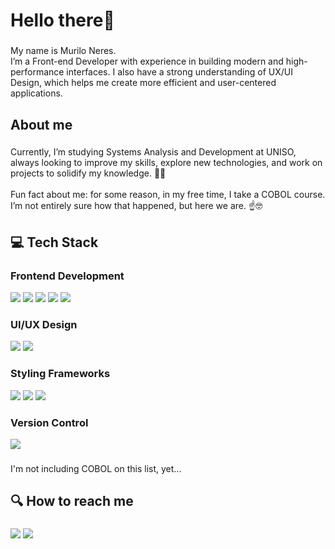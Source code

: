 <h1 align="left">Hello there👋</h1>

###

<p align="left">My name is Murilo Neres.<br>I’m a Front-end Developer with experience in building modern and high-performance interfaces. I also have a strong understanding of UX/UI Design, which helps me create more efficient and user-centered applications.</p>

###

<h2 align="left">About me</h2>

###

<p align="left">Currently, I’m studying Systems Analysis and Development at UNISO, always looking to improve my skills, explore new technologies, and work on projects to solidify my knowledge. 🚀🚀<br><br>Fun fact about me: for some reason, in my free time, I take a COBOL course. I’m not entirely sure how that happened, but here we are. ☝️🤓</p>

###

<h2 align="left">💻 Tech Stack</h2>

###

<h3 align="left">Frontend Development</h3>
<div class="flex">
  <img src="https://img.shields.io/badge/react-%2320232a.svg?style=for-the-badge&logo=react&logoColor=%2361DAFB" target="_blank">
  <img src="https://img.shields.io/badge/javascript-%23323330.svg?style=for-the-badge&logo=javascript&logoColor=%23F7DF1E" target="_blank">
  <img src="https://img.shields.io/badge/typescript-%23007ACC.svg?style=for-the-badge&logo=typescript&logoColor=white" target="_blank">
  <img src="https://img.shields.io/badge/html5-%23E34F26.svg?style=for-the-badge&logo=html5&logoColor=white" target="_blank">
  <img src="https://img.shields.io/badge/css3-%231572B6.svg?style=for-the-badge&logo=css3&logoColor=white" target="_blank">
</div>

<h3 align="left">UI/UX Design</h3>
<div class="flex">
  <img src="https://img.shields.io/badge/figma-%23F24E1E.svg?style=for-the-badge&logo=figma&logoColor=white" target="_blank">
  <img src="https://img.shields.io/badge/Adobe%20XD-470137?style=for-the-badge&logo=Adobe%20XD&logoColor=#FF61F6" target="_blank">
</div>

<h3 align="left">Styling Frameworks</h3>
<div class="flex">
  <img src="https://img.shields.io/badge/tailwindcss-%2338B2AC.svg?style=for-the-badge&logo=tailwind-css&logoColor=white" target="_blank">
  <img src="https://img.shields.io/badge/bootstrap-%238511FA.svg?style=for-the-badge&logo=bootstrap&logoColor=white" target="_blank">
  <img src="https://img.shields.io/badge/styled%20components-%23DB7093.svg?style=for-the-badge&logo=styled-components&logoColor=white" target="_blank">
</div>

<h3 align="left">Version Control</h3>
<div class="flex">
  <img src="https://img.shields.io/badge/git-%23F05033.svg?style=for-the-badge&logo=git&logoColor=white" target="_blank">
</div>

###

<p align="left">I'm not including COBOL on this list, yet...</p>

###

<h2 align="left">🔍 How to reach me</h2>

###

<div> 
   <a href="https://www.instagram.com/itsneuba.rt/" target="_blank"><img src="https://img.shields.io/badge/-Instagram-%23E4405F?style=for-the-badge&logo=instagram&logoColor=white" target="_blank"></a>
   <a href="https://www.linkedin.com/in/murilo-neres/" target="_blank"><img src="https://img.shields.io/badge/-LinkedIn-%230077B5?style=for-the-badge&logo=linkedin&logoColor=white" target="_blank"></a>   
 </div>
